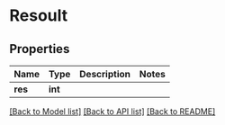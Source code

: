 # Resoult

## Properties
Name | Type | Description | Notes
------------ | ------------- | ------------- | -------------
**res** | **int** |  | 

[[Back to Model list]](../README.md#documentation-for-models) [[Back to API list]](../README.md#documentation-for-api-endpoints) [[Back to README]](../README.md)

